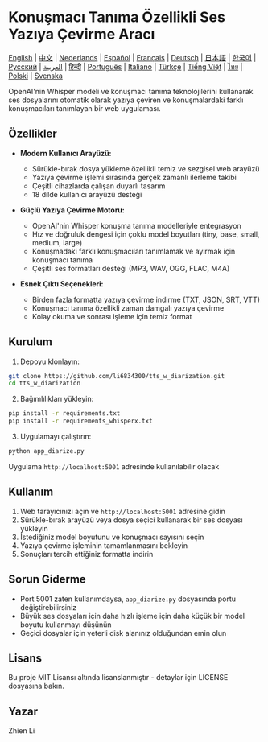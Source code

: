 # Konuşmacı Tanıma Özellikli Ses Yazıya Çevirme Aracı

[English](../README.md) | [中文](README_zh.md) | [Nederlands](README_nl.md) | [Español](README_es.md) | [Français](README_fr.md) | [Deutsch](README_de.md) | [日本語](README_ja.md) | [한국어](README_ko.md) | [Русский](README_ru.md) | [العربية](README_ar.md) | [हिन्दी](README_hi.md) | [Português](README_pt.md) | [Italiano](README_it.md) | [Türkçe](README_tr.md) | [Tiếng Việt](README_vi.md) | [ไทย](README_th.md) | [Polski](README_pl.md) | [Svenska](README_sv.md)

OpenAI'nin Whisper modeli ve konuşmacı tanıma teknolojilerini kullanarak ses dosyalarını otomatik olarak yazıya çeviren ve konuşmalardaki farklı konuşmacıları tanımlayan bir web uygulaması.

## Özellikler

- **Modern Kullanıcı Arayüzü:**
  * Sürükle-bırak dosya yükleme özellikli temiz ve sezgisel web arayüzü
  * Yazıya çevirme işlemi sırasında gerçek zamanlı ilerleme takibi
  * Çeşitli cihazlarda çalışan duyarlı tasarım
  * 18 dilde kullanıcı arayüzü desteği

- **Güçlü Yazıya Çevirme Motoru:**
  * OpenAI'nin Whisper konuşma tanıma modelleriyle entegrasyon
  * Hız ve doğruluk dengesi için çoklu model boyutları (tiny, base, small, medium, large)
  * Konuşmadaki farklı konuşmacıları tanımlamak ve ayırmak için konuşmacı tanıma
  * Çeşitli ses formatları desteği (MP3, WAV, OGG, FLAC, M4A)

- **Esnek Çıktı Seçenekleri:**
  * Birden fazla formatta yazıya çevirme indirme (TXT, JSON, SRT, VTT)
  * Konuşmacı tanıma özellikli zaman damgalı yazıya çevirme
  * Kolay okuma ve sonrası işleme için temiz format

## Kurulum

1. Depoyu klonlayın:
```bash
git clone https://github.com/li6834300/tts_w_diarization.git
cd tts_w_diarization
```

2. Bağımlılıkları yükleyin:
```bash
pip install -r requirements.txt
pip install -r requirements_whisperx.txt
```

3. Uygulamayı çalıştırın:
```bash
python app_diarize.py
```

Uygulama `http://localhost:5001` adresinde kullanılabilir olacak

## Kullanım

1. Web tarayıcınızı açın ve `http://localhost:5001` adresine gidin
2. Sürükle-bırak arayüzü veya dosya seçici kullanarak bir ses dosyası yükleyin
3. İstediğiniz model boyutunu ve konuşmacı sayısını seçin
4. Yazıya çevirme işleminin tamamlanmasını bekleyin
5. Sonuçları tercih ettiğiniz formatta indirin

## Sorun Giderme

- Port 5001 zaten kullanımdaysa, `app_diarize.py` dosyasında portu değiştirebilirsiniz
- Büyük ses dosyaları için daha hızlı işleme için daha küçük bir model boyutu kullanmayı düşünün
- Geçici dosyalar için yeterli disk alanınız olduğundan emin olun

## Lisans

Bu proje MIT Lisansı altında lisanslanmıştır - detaylar için LICENSE dosyasına bakın.

## Yazar

Zhien Li 